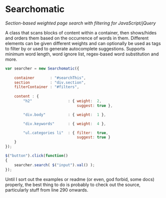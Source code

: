 # Searchomatic
*Section-based weighted page search with filtering for JavaScript/jQuery*

A class that scans blocks of content within a container, then shows/hides and orders them based on the occurrence of words in them. Different elements can be given different weights and can optionally be used as tags to filter by or used to generate autocomplete suggestions.  Supports minimum word length, word ignore list, regex-based word substitution and more.

```javascript
var searcher = new Searchomatic({
   
    container       : "#searchThis",
    section         : "div.section",
    filterContainer : "#filters",
    
    content : {
        "h2"                : { weight:  2,
                                suggest: true },

        "div.body"          : { weight:  1 },

        "div.keywords"      : { weight:  4 },

        "ul.categories li"  : { filter:  true,
                                suggest: true }
    }
});

$("button").click(function()
{
    searcher.search( $("input").val() );
});
```


Until I sort out the examples or readme (or even, god forbid, some docs) properly, the best thing to do is probably to check out the source, particularly stuff from line 290 onwards.
